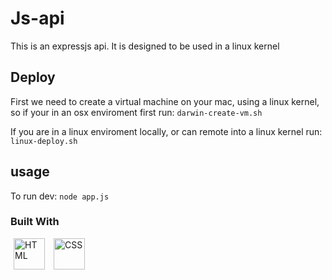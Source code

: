 # Js-api

This is an expressjs api. It is designed to be used in a linux kernel

## Deploy

First we need to create a virtual machine on your mac, using a linux kernel,
so if your in an osx enviroment first run:
`darwin-create-vm.sh`

If you are in a linux enviroment locally, or can remote into a linux kernel run:
`linux-deploy.sh`

## usage

To run dev:
`node app.js`

### Built With

<img src="https://cdn.jsdelivr.net/gh/devicons/devicon/icons/html5/html5-original.svg" alt="HTML" width="50" height="50" hspace="5px"/>
<img src="https://cdn.jsdelivr.net/gh/devicons/devicon/icons/css3/css3-original.svg" alt="CSS" width="50" height="50" hspace="5px"/>
